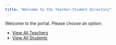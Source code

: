 ```yaml
---
title: "Welcome to the Teacher-Student Directory"
---
```




Welcome to the portal. Please choose an option:

-  [View All Teachers](/teachers/)
-  [View All Students](/students/)
